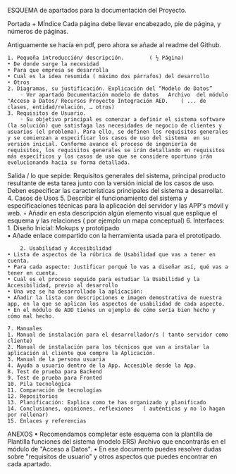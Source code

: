 ESQUEMA de apartados para la 
documentación del Proyecto.


Portada   +  MÍndice
Cada página debe llevar encabezado, pie de página, y números de páginas.

Antiguamente se hacía en pdf, pero ahora se añade al readme del Github.



    1. Pequeña introducción/ descripción.  		 ( ½ Página)
    • De donde surge la necesidad
    • Para que empresa se desarrolla
    • Cual es la idea resumida ( máximo dos párrafos) del desarrollo
    • Otros
    2. Diagramas, su justificación. Explicación del “Modelo de Datos”
        ◦ Ver apartado Documentación modelo de datos   Archivo  del módulo "Acceso a Datos/ Recursos Proyecto Integración AED.    ( ... de clases, entidad/relación, … otros)
    3. Requisitos de Usuario.
        ◦ Su objetivo principal es comenzar a definir el sistema software (la solución) que satisfaga las necesidades de negocio de clientes y usuarios (el problema). Para ello, se definen los requisitos generales y se comienzan a especificar los casos de uso del sistema  en su versión inicial. Conforme avance el proceso de ingeniería de requisitos, los requisitos generales se irán detallando en requisitos más específicos y los casos de uso que se considere oportuno irán evolucionando hacia su forma detallada.
Salida / lo que sepide:     Requisitos generales del sistema, principal producto resultante de esta tarea junto con la versión inicial de los casos de uso. Deben especificar las características principales del sistema a desarrollar.
    4. Casos de Usos
    5. Describir el funcionamiento del sistema y especificaciones técnicas para la aplicación del servidor y las APP's móvil y web.
        ◦ Añadir en esta descripción algún elemento visual que esplique el esquema y las relaciones ( por ejemplo un mapa conceptual)
    6. Interfaces: 
        1. Diseño Inicial:     Mokups y prototipado  
    • Añade enlace compartido con la herramienta usada para el prototipado.
           
        2. Usabilidad y Accesibilidad
    • Lista de aspectos de la rúbrica de Usabilidad que vas a tener en cuenta.
    • Para cada aspecto: Justificar porqué lo vas a diseñar así, qué vas a tener en cuenta.
    • Cual es el proceso seguido para estudiar la Usabilidad y la Accesibilidad, previo al desarrollo
    • Una vez se ha desarrollado la aplicación: 
    • Añadir la lista con descripciones e imagen demostrativa de nuestra app, en la que se aplican los aspectos de usabilidad de cada aspecto.
    • En el módulo de ADD tienes un ejemplo de cómo sería bien hecho y cómo mal hecho.
      
    7. Manuales
    1. Manual de instalación para el desarrollador/s ( tanto servidor como cliente)
    2. Manual de instalación para los técnicos que van a instalar la aplicación al cliente que compre la Aplicación.
    3. Manual de la persona usuaria
    4. Ayuda a usuario dentro de la App. Accesible desde la App.
    8. Test de prueba para Backend
    9. Test de prueba para Fronted
    10. Pila tecnológica
    11. Comparación de tecnologías   	                                        			
    12. Repositorios
    13. Planificación: Explica como te has organizado y planificado   
    14. Conclusiones, opiniones, reflexiones   ( auténticas y no lo hagan por rellenar)     
    15. Enlaces y referencias

ANEXOS
    • Recomendamos completar este esquema con la plantilla de Plantilla funciones del sistema (modelo ERS) Archivo que encontrarás en el módulo de "Acceso a Datos". 
    • En ese documento puedes resolver dudas sobre "requisitos de usuario" y otros aspectos que puedes encontrar en cada apartado.

